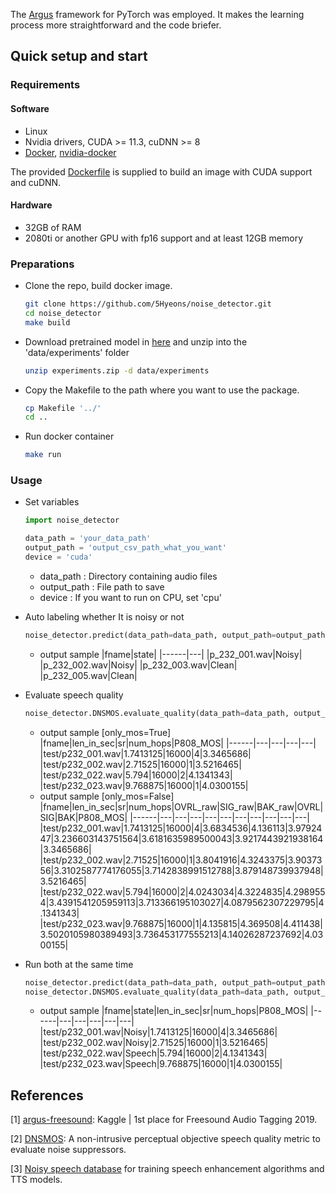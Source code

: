 The [Argus](https://github.com/lRomul/argus) framework for PyTorch was employed. It makes the learning process more straightforward and the code briefer.

## Quick setup and start 

### Requirements 

#### Software

* Linux
* Nvidia drivers, CUDA >= 11.3, cuDNN >= 8
* [Docker](https://www.docker.com), [nvidia-docker](https://github.com/NVIDIA/nvidia-docker) 

The provided [Dockerfile](Dockerfile) is supplied to build an image with CUDA support and cuDNN.

#### Hardware

* 32GB of RAM
* 2080ti or another GPU with fp16 support and at least 12GB memory 

### Preparations 

* Clone the repo, build docker image. 
    ```bash
    git clone https://github.com/5Hyeons/noise_detector.git
    cd noise_detector
    make build
    ```
* Download pretrained model in [here](https://drive.google.com/file/d/1VZ6Mygt7JAYIeF2Nay_gEHHdFctjUIqv/view?usp=share_link) and unzip into the 'data/experiments' folder
    ```bash
    unzip experiments.zip -d data/experiments
    ```
* Copy the Makefile to the path where you want to use the package.
    ```bash
    cp Makefile '../'
    cd ..
    ```
* Run docker container 
    ```bash
    make run
    ```

### Usage
* Set variables   
    ```python
    import noise_detector

    data_path = 'your_data_path'
    output_path = 'output_csv_path_what_you_want'
    device = 'cuda'
    ```
    * data_path : Directory containing audio files
    * output_path : File path to save    
    * device : If you want to run on CPU, set 'cpu' 
   

* Auto labeling whether It is noisy or not 
    ```python
    noise_detector.predict(data_path=data_path, output_path=output_path, device=device)
    ```
    * output sample
        |fname|state|
        |------|---|
        |p_232_001.wav|Noisy|
        |p_232_002.wav|Noisy|
        |p_232_003.wav|Clean|
        |p_232_005.wav|Clean|
* Evaluate speech quality 
    ```python
    noise_detector.DNSMOS.evaluate_quality(data_path=data_path, output_path=output_path, personalized_MOS=False, only_mos=True)
    ```
    * output sample [only_mos=True]
        |fname|len_in_sec|sr|num_hops|P808_MOS|
        |------|---|---|---|---|
        |test/p232_001.wav|1.7413125|16000|4|3.3465686|
        |test/p232_002.wav|2.71525|16000|1|3.5216465|
        |test/p232_022.wav|5.794|16000|2|4.1341343|
        |test/p232_023.wav|9.768875|16000|1|4.0300155|
    * output sample [only_mos=False]
        |fname|len_in_sec|sr|num_hops|OVRL_raw|SIG_raw|BAK_raw|OVRL|SIG|BAK|P808_MOS|
        |------|---|---|---|---|---|---|---|---|---|---|
        |test/p232_001.wav|1.7413125|16000|4|3.6834536|4.136113|3.9792447|3.236603143751564|3.6181635989500043|3.9217443921938164|3.3465686|
        |test/p232_002.wav|2.71525|16000|1|3.8041916|4.3243375|3.9037356|3.3102587774176055|3.7142838991512788|3.879148739937948|3.5216465|
        |test/p232_022.wav|5.794|16000|2|4.0243034|4.3224835|4.2989554|3.4391541205959113|3.713366195103027|4.0879562307229795|4.1341343|
        |test/p232_023.wav|9.768875|16000|1|4.135815|4.369508|4.411438|3.5020105980389493|3.736453177555213|4.14026287237692|4.0300155|
   

* Run both at the same time

    ```python
    noise_detector.predict(data_path=data_path, output_path=output_path, device=device)
    noise_detector.DNSMOS.evaluate_quality(data_path=data_path, output_path=output_path, personalized_MOS=False, only_mos=True)
    ```
    * output sample
        |fname|state|len_in_sec|sr|num_hops|P808_MOS|
        |------|---|---|---|---|---|
        |test/p232_001.wav|Noisy|1.7413125|16000|4|3.3465686|
        |test/p232_002.wav|Noisy|2.71525|16000|1|3.5216465|
        |test/p232_022.wav|Speech|5.794|16000|2|4.1341343|
        |test/p232_023.wav|Speech|9.768875|16000|1|4.0300155|

## References

[1] [argus-freesound](https://github.com/lRomul/argus-freesound): Kaggle | 1st place for Freesound Audio Tagging 2019.

[2] [DNSMOS](https://github.com/microsoft/DNS-Challenge/tree/master/DNSMOS): A non-intrusive perceptual objective speech quality metric to evaluate noise suppressors.

[3] [Noisy speech database](https://datashare.ed.ac.uk/handle/10283/2791) for training speech enhancement algorithms and TTS models. 